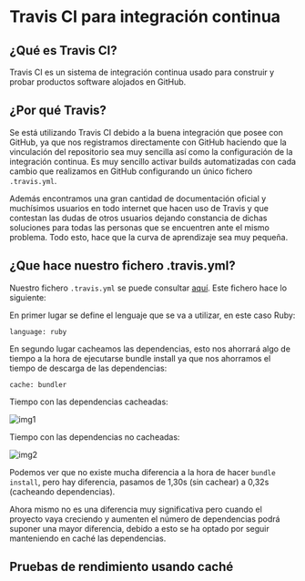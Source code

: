 # Travis CI para integración continua
## ¿Qué es Travis CI?
Travis CI es un sistema de integración continua usado para construir y probar productos software alojados en GitHub.

## ¿Por qué Travis?
Se está utilizando Travis CI debido a la buena integración que posee con GitHub, ya que nos registramos directamente con GitHub haciendo que la vinculación del repositorio sea muy sencilla así como la configuración de la integración continua. Es muy sencillo activar builds automatizadas con cada cambio que realizamos en GitHub configurando un único fichero `.travis.yml`.

Además encontramos una gran cantidad de documentación oficial y muchísimos usuarios en todo internet que hacen uso de Travis y que contestan las dudas de otros usuarios dejando constancia de dichas soluciones para todas las personas que se encuentren ante el mismo problema. Todo esto, hace que la curva de aprendizaje sea muy pequeña.

## ¿Que hace nuestro fichero .travis.yml?

Nuestro fichero `.travis.yml` se puede consultar [aquí](https://github.com/antoniocuadros/WhenToClass/blob/master/.travis.yml). Este fichero hace lo siguiente:

En primer lugar se define el lenguaje que se va a utilizar, en este caso Ruby:

```
language: ruby
```

En segundo lugar cacheamos las dependencias, esto nos ahorrará algo de tiempo a la hora de ejecutarse bundle install ya que nos ahorramos el tiempo de descarga de las dependencias:

```
cache: bundler
```

Tiempo con las dependencias cacheadas:

![img1](https://github.com/antoniocuadros/WhenToClass/blob/master/docs/IntegracionContinua/images/fichero/1.png)

Tiempo con las dependencias no cacheadas:

![img2](https://github.com/antoniocuadros/WhenToClass/blob/master/docs/IntegracionContinua/images/fichero/2.png)

Podemos ver que no existe mucha diferencia a la hora de hacer `bundle install`, pero hay diferencia, pasamos de 1,30s (sin cachear) a 0,32s (cacheando dependencias).

Ahora mismo no es una diferencia muy significativa pero cuando el proyecto vaya creciendo y aumenten el número de dependencias podrá suponer una mayor diferencia, debido a esto se ha optado por seguir manteniendo en caché las dependencias.



## Pruebas de rendimiento usando caché
